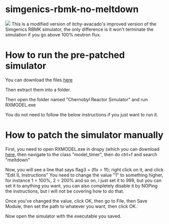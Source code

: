 # simgenics-rbmk-no-meltdown
<img src="https://cdn.discordapp.com/attachments/832540923278786600/1035374960681693236/aaaa.PNG">
This is a modified version of itchy-avacado's improved version of the Simgenics RBMK simulator, the only difference is it won't terminate the simulation if you go above 100% neutron flux.

# How to run the pre-patched simulator
You can download the files [here](https://github.com/SakuruWasTaken/simgenics-rbmk-no-meltdown/archive/refs/heads/main.zip)

Then extract them into a folder.

Then open the folder named "Chernobyl Reactor Simulator" and run RXMODEL.exe

You do not need to follow the below instructions if you just want to run it.

# How to patch the simulator manually
First, you need to open RXMODEL.exe in dnspy (which you can download [here](https://github.com/dnSpy/dnSpy/releases/tag/v6.1.8), then navigate to the class "model_timer", then do ctrl+f and search "meltdown"

Now, you will see a line that says flag3 = (flx > 1f);  right click on it, and click "Edit IL Instructions"
You need to change the value "1" to something higher, for instance 1 = 100%, 2 = 200% and so on, i just set it to 999, but you can set it to anything you want, you can also completely disable it by NOPing the instructions, but i will not be covering how to do that.

Once you've changed the value, click OK, then go to File, then Save Module, then set the path to whatever you want, then click OK.

Now open the simulator with the executable you saved.
